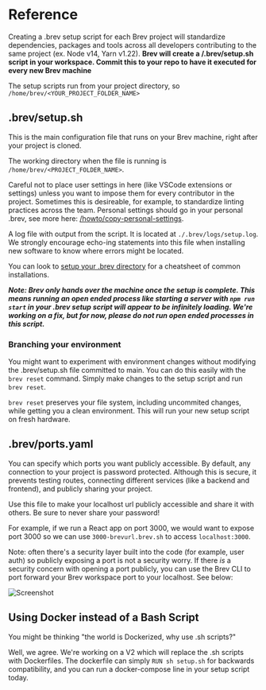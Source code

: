 # Reference

Creating a .brev setup script for each Brev project will standardize dependencies, packages and tools across all developers contributing to the same project (ex. Node v14, Yarn v1.22).
 **Brev will create a /.brev/setup.sh script in your workspace. Commit this to your repo to have it executed for every new Brev machine**

The setup scripts run from your project directory, so `/home/brev/<YOUR_PROJECT_FOLDER_NAME>`

## .brev/setup.sh
This is the main configuration file that runs on your Brev machine, right after your project is cloned.

The working directory when the file is running is `/home/brev/<PROJECT_FOLDER_NAME>`.

Careful not to place user settings in here (like VSCode extensions or settings) unless you want to impose them for every contributor in the project. Sometimes this is desireable, for example, to standardize linting practices across the team. Personal settings should go in your personal .brev, see more here: [/howto/copy-personal-settings](/howto/copy-personal-settings).

A log file with output from the script. It is located at `./.brev/logs/setup.log`. We strongly encourage echo-ing statements into this file when installing new software to know where errors might be located.

You can look to [setup your .brev directory](/howto/automatically-set-up/) for a cheatsheet of common installations. 

***Note: Brev only hands over the machine once the setup is complete. This means running an open ended process like starting a server with `npm run start` in your .brev setup script will appear to be infinitely loading. We're working on a fix, but for now, please do not run open ended processes in this script.***

### Branching your environment
You might want to experiment with environment changes without modifying the .brev/setup.sh file committed to main. You can do this easily with the `brev reset` command. Simply make changes to the setup script and run `brev reset`. 

`brev reset` preserves your file system, including uncommited changes, while getting you a clean environment. This will run your new setup script on fresh hardware.

## .brev/ports.yaml
You can specify which ports you want publicly accessible. By default, any connection to your project is password protected. Although this is secure, it prevents testing routes, connecting different services (like a backend and frontend), and publicly sharing your project.

Use this file to make your localhost url publicly accessible and share it with others. Be sure to never share your password!

For example, if we run a React app on port 3000, we would want to expose port 3000 so we can use `3000-brevurl.brev.sh` to access `localhost:3000`.

Note: often there's a security layer built into the code (for example, user auth) so publicly exposing a port is not a security worry. If there _is_ a security concern with opening a port publicly, you can use the Brev CLI to port forward your Brev workspace port to your localhost. See below:

![Screenshot](media/brevportfwdlocalhost.png)

## Using Docker instead of a Bash Script

You might be thinking "the world is Dockerized, why use .sh scripts?"

Well, we agree. We're working on a V2 which will replace the .sh scripts with Dockerfiles. The dockerfile can simply `RUN sh setup.sh` for backwards compatibility, and you can run a docker-compose line in your setup script today.
